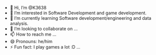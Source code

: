 - 👋 Hi, I’m @K3638
- 👀 I’m interested in Software Development and game development.
- 🌱 I’m currently learning Software development/engineering and data analysis.
- 💞️ I’m looking to collaborate on ...
- 📫 How to reach me ...
- 😄 Pronouns: he/him
- ⚡ Fun fact: I play games a lot :D ...

<!---
K3638/K3638 is a ✨ special ✨ repository because its `README.md` (this file) appears on your GitHub profile.
You can click the Preview link to take a look at your changes.
--->
